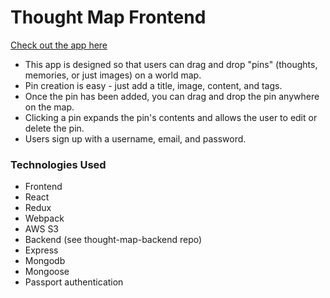 # Thought Map Frontend

[Check out the app here](http://rlivaudais-cs52-blog.surge.sh)

- This app is designed so that users can drag and drop "pins" (thoughts, memories, or just images) on a world map.
- Pin creation is easy - just add a title, image, content, and tags. 
- Once the pin has been added, you can drag and drop the pin anywhere on the map.
- Clicking a pin expands the pin's contents and allows the user to edit or delete the pin.
- Users sign up with a username, email, and password.

### Technologies Used
- Frontend
 - React
 - Redux
 - Webpack
 - AWS S3
- Backend (see thought-map-backend repo)
 - Express
 - Mongodb
 - Mongoose
 - Passport authentication 

